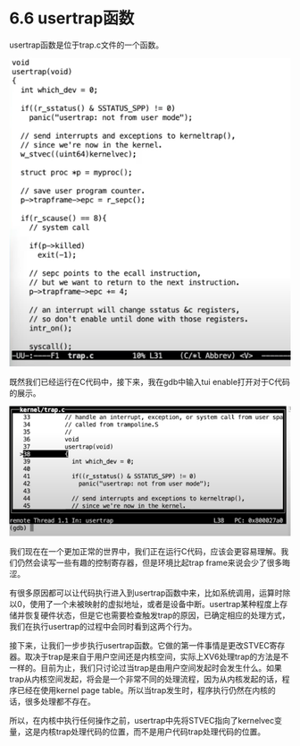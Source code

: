 # 6.6 usertrap函数

usertrap函数是位于trap.c文件的一个函数。

![](../.gitbook/assets/image%20%28243%29.png)

既然我们已经运行在C代码中，接下来，我在gdb中输入tui enable打开对于C代码的展示。

![](../.gitbook/assets/image%20%28244%29.png)

我们现在在一个更加正常的世界中，我们正在运行C代码，应该会更容易理解。我们仍然会读写一些有趣的控制寄存器，但是环境比起trap frame来说会少了很多晦涩。

有很多原因都可以让代码执行进入到usertrap函数中来，比如系统调用，运算时除以0，使用了一个未被映射的虚拟地址，或者是设备中断。usertrap某种程度上存储并恢复硬件状态，但是它也需要检查触发trap的原因，已确定相应的处理方式，我们在执行usertrap的过程中会同时看到这两个行为。

接下来，让我们一步步执行usertrap函数。它做的第一件事情是更改STVEC寄存器。取决于trap是来自于用户空间还是内核空间，实际上XV6处理trap的方法是不一样的。目前为止，我们只讨论过当trap是由用户空间发起时会发生什么。如果trap从内核空间发起，将会是一个非常不同的处理流程，因为从内核发起的话，程序已经在使用kernel page table。所以当trap发生时，程序执行仍然在内核的话，很多处理都不存在。

所以，在内核中执行任何操作之前，usertrap中先将STVEC指向了kernelvec变量，这是内核trap处理代码的位置，而不是用户代码trap处理代码的位置。



